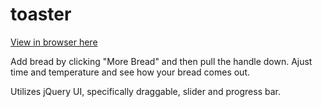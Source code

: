 # toaster

<a href="https://stephenjukes.github.io/toaster/">View in browser here</a>

Add bread by clicking "More Bread" and then pull the handle down. Ajust time and temperature and see how your bread comes out.

Utilizes jQuery UI, specifically draggable, slider and progress bar.
